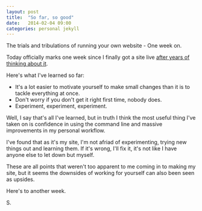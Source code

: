 ```yaml
---
layout: post
title:  "So far, so good"
date:   2014-02-04 09:00
categories: personal jekyll
---
```

<p class="post__excerpt">The trials and tribulations of running your own website - One week on.</p>

Today officially marks one week since I finally got a site live [after years of thinking about it][first-post-link].

Here's what I've learned so far:

* It's a lot easier to motivate yourself to make small changes than it is to tackle everything at once.
* Don't worry if you don't get it right first time, nobody does.
* Experiment, experiment, experiment.

Well, I say that's all I've learned, but in truth I think the most useful thing I've taken on is confidence in using the command line and massive improvements in my personal workflow.

I've found that as it's my site, I'm not afriad of experimenting, trying new things out and learning them. If it's wrong, I'll fix it, it's not like I have anyone else to let down but myself.

These are all points that weren't too apparent to me coming in to making my site, but it seems the downsides of working for yourself can also been seen as upsides.

Here's to another week.

<p class="post__signature">S.</p>

[first-post-link]: /personal/jekyll/2014/01/27/shaundillon-info-is-finally-live/